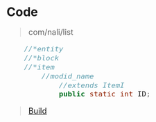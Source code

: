 # Code

<span style="font-size: large; ">

>com/nali/list

```java
	//*entity
	//*block
	//*item
		//modid_name
			//extends ItemI
			public static int ID;
```
>[Build](../README.md)

</span>